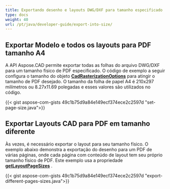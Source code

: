 ```yaml
---
title: Exportando desenho e layouts DWG/DXF para tamanho especificado
type: docs
weight: 40
url: /pt/java/developer-guide/export-into-size/
---
```


## **Exportar Modelo e todos os layouts para PDF tamanho A4**

A API Aspose.CAD permite exportar todas as folhas do arquivo DWG/DXF para um tamanho físico de PDF especificado.
O código de exemplo a seguir configura o tamanho do objeto [**CadRasterizationOptions**](https://reference.aspose.com/cad/java/com.aspose.cad.imageoptions/CadRasterizationOptions/) para atingir o tamanho de PDF desejado.
O tamanho da folha de papel A4 é 210x297 milímetros ou 8.27x11.69 polegadas e esses valores são utilizados no código.

{{< gist aspose-com-gists 49c1b75d9a84e149ecf374ece2c2597d "set-page-size.java">}}

## **Exportar Layouts CAD para PDF em tamanho diferente**

Às vezes, é necessário exportar o layout para seu tamanho físico. O exemplo abaixo demonstra a exportação do desenho para um PDF de várias páginas, onde cada página com conteúdo de layout
tem seu próprio tamanho físico de PDF. Este exemplo usa a propriedade [**getLayoutPageSizes**](https://reference.aspose.com/cad/java/com.aspose.cad.imageoptions/VectorRasterizationOptions#getLayoutPageSizes--) .

{{< gist aspose-com-gists 49c1b75d9a84e149ecf374ece2c2597d "export-different-pages-sizes.java">}}
